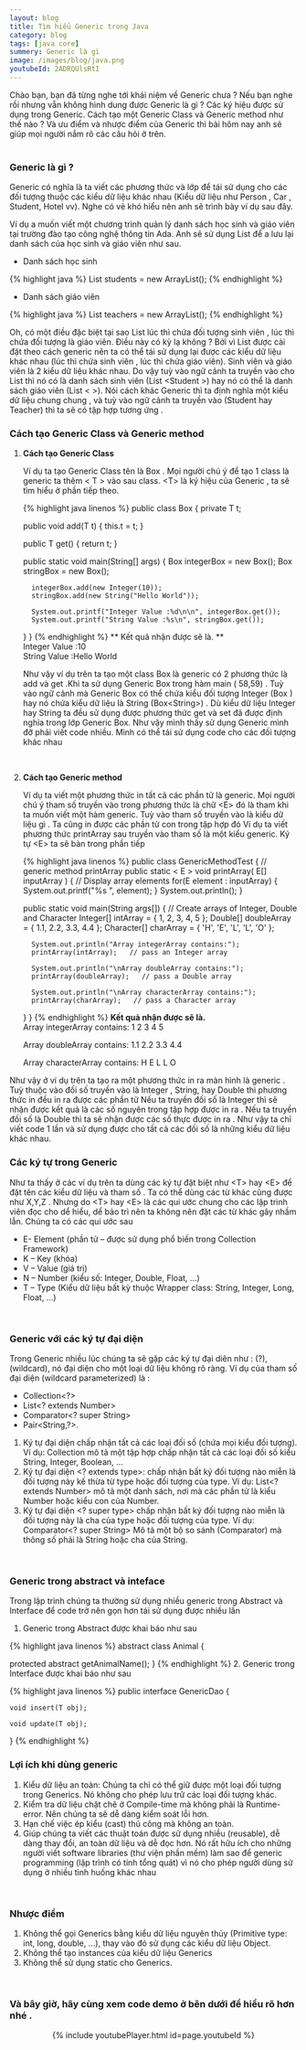 ```yaml
---
layout: blog
title: Tìm hiểu Generic trong Java 
category: blog
tags: [java core]
summery: Generic là gì 
image: /images/blog/java.png
youtubeId: 2ADRQUlsRtI
---
```


Chào bạn, bạn đã từng nghe tới khái niệm về Generic chưa ? Nếu bạn nghe rồi nhưng vẫn không hình dung được 
Generic là gì ? Các ký hiệu được sử dụng trong Generic. Cách tạo một Generic Class và Generic method như thế nào ? Và ưu điểm và nhược 
điểm của Generic thì bài hôm nay anh sẽ giúp mọi người nắm rõ các câu hỏi ở trên.
<br><br>

### Generic là gì ?
Generic có nghĩa là ta viết các phương thức và lớp để tái sử dụng cho các đối tượng thuộc các kiểu dữ liệu khác nhau (Kiểu dữ liệu như Person , Car , Student, Hotel vv).
Nghe có vẻ khó hiểu nên anh sẽ trình bày ví dụ sau đây. 

Ví dụ a muốn viết một chương trình quản lý danh sách  học sinh và giáo viên tại trường đào tạo 
công nghệ thông tin Ada. Anh sẽ sử dụng List để a lưu lại danh sách của học sinh và giáo viên như sau.

- Danh sách  học sinh 

{% highlight java  %}
List<Student> students = new ArrayList<Student>();
{% endhighlight %}

- Danh sách giáo viên 

{% highlight java  %}
List<Teacher> teachers = new ArrayList<Teacher>();
{% endhighlight %}

Oh, có một điều đặc biệt tại sao List lúc thì chứa đối tượng sinh viên , lúc thì chứa đối tượng là giáo viên. Điều này có kỳ lạ không ?
Bởi vì List được cài đặt theo cách generic nên ta có thể tái sử dụng lại được các kiểu dữ liệu khác nhau  (lúc thì chứa sinh viên , lúc thì chứa giáo viên). Sinh viên và giáo viên
là 2 kiểu dữ liệu khác nhau. Do vậy tuỳ vào ngữ cảnh ta truyền vào cho List thì nó có là danh sách sinh viên (List \<Student \>) hay nó có thể là danh sách giáo viên  (List \< \>). 
Nói cách khác Generic thì ta định nghĩa một kiểu dữ liệu chung chung , và tuỳ vào ngữ cảnh ta truyền vào (Student hay Teacher) thì ta sẽ có tập hợp tương ứng . 
<br>

### Cách tạo Generic Class và Generic method

1. **Cách tạo Generic Class**
   
   Ví dụ ta tạo  Generic Class tên là  Box . Mọi người chú ý để tạo 1 class là generic ta thêm \< T \> vào sau class. \<T\> là ký hiệu của Generic , ta sẽ tìm hiểu ở phần tiếp theo.

   {% highlight java linenos %}
   public class Box<T> {
      private T t;
   
      public void add(T t) {
         this.t = t;
      }
   
      public T get() {
         return t;
      }
   
      public static void main(String[] args) {
         Box<Integer> integerBox = new Box<Integer>();
         Box<String> stringBox = new Box<String>();
       
         integerBox.add(new Integer(10));
         stringBox.add(new String("Hello World"));
   
         System.out.printf("Integer Value :%d\n\n", integerBox.get());
         System.out.printf("String Value :%s\n", stringBox.get());
      }
   }
   {% endhighlight %}
  ** Kết quả nhận được sẽ là. ** <br>
   Integer Value :10 <br>
   String Value :Hello World <br>
   
   Như vậy ví dụ trên ta tạo một class Box là generic có 2 phương thức là add và get .Khi ta sử dụng Generic Box trong hàm main ( 58,59)  . Tuỳ vào ngữ cảnh mà Generic Box  có thể chứa kiểu đối tượng Integer (Box<Integer> ) hay nó
   chứa kiểu dữ liệu là String (Box\<String\>) . Dù kiểu dữ liệu Integer hay String ta đều sử dụng được phương thức get và set đã được định nghỉa trong lớp Generic Box. Như vậy mình thấy
   sử dụng Generic mình đỡ phải viết code nhiều. Mình có thể tái sử dụng code cho các đối tượng khác nhau 
<br>

2. **Cách tạo Generic method**

   Ví dụ ta viết một phương thức in tất cả các phần tử là generic. Mọi người chú ý tham số truyền vào trong phương thức là chữ \<E\> đó là tham khi ta muốn viết một hàm generic.
   Tuỳ vào tham số truyền vào là kiểu dữ liệu gì . Ta cũng in được các phần tử con trong tập hợp đó
   Ví dụ ta viết phương thức printArray sau truyền vào tham số là một kiểu generic. Ký tự \<E\> ta sẽ bàn trong phần tiếp 

   {% highlight java linenos %}
   public class GenericMethodTest {
      // generic method printArray
      public static < E > void printArray( E[] inputArray ) {
         // Display array elements
         for(E element : inputArray) {
            System.out.printf("%s ", element);
         }
         System.out.println();
      }
   
      public static void main(String args[]) {
         // Create arrays of Integer, Double and Character
         Integer[] intArray = { 1, 2, 3, 4, 5 };
         Double[] doubleArray = { 1.1, 2.2, 3.3, 4.4 };
         Character[] charArray = { 'H', 'E', 'L', 'L', 'O' };
   
         System.out.println("Array integerArray contains:");
         printArray(intArray);   // pass an Integer array
   
         System.out.println("\nArray doubleArray contains:");
         printArray(doubleArray);   // pass a Double array
   
         System.out.println("\nArray characterArray contains:");
         printArray(charArray);   // pass a Character array
      }
   }
   {% endhighlight %}
 **Kết quả nhận được sẽ là.** <br>
   Array integerArray contains:
   1 2 3 4 5 
   
   Array doubleArray contains:
   1.1 2.2 3.3 4.4 
   
   Array characterArray contains:
   H E L L O
   
Như vậy ở ví dụ trên ta tạo ra một phương thức in ra màn hình là generic . Tuỳ thuộc vào đối số truyền vào là Integer , String, hay Double thì phương thức in đều in ra được các phần tử
Nếu ta truyền  đối số là Integer thì sẽ nhận được kết quả là các số nguyên trong tập hợp được in ra  . Nếu ta truyền đối số là  Double thì ta sẽ nhận được các số thực được in ra . Như vậy ta chỉ viết code 1 lần và sử dụng được cho tất
cả các đối số là những kiểu dữ liệu khác nhau.
<br>

### Các ký tự trong Generic

Như ta thấy ở các ví dụ trên ta dùng các ký tự đặt biệt như \<T\> hay \<E\> để đặt tên các kiểu dữ liệu và  tham số . Ta có thể dùng các từ khác cũng được như X,Y,Z . Nhưng do  \<T\> hay \<E\> 
là các qui ước chung cho các lập trình viên đọc cho dể hiểu, dể bảo trì nên ta không nên đặt các từ khác gây nhầm lẫn. Chúng ta có các qui ước sau
+ E- Element (phần tử – được sử dụng phổ biến trong Collection Framework)
+ K – Key (khóa)
+ V – Value (giá trị)
+ N – Number (kiểu số: Integer, Double, Float, …)
+ T – Type (Kiểu dữ liệu bất kỳ thuộc Wrapper class: String, Integer, Long, Float, …)
<br>

### Generic với các ký tự đại diện

Trong Generic nhiều lúc chúng ta sẽ gặp các ký tự đại diên như : (?),(wildcard), nó đại diện cho một loại dữ liệu  không rõ ràng.
Ví dụ của tham số đại diện (wildcard parameterized) là :

+ Collection<?>
+ List<? extends Number>
+ Comparator<? super String>
+ Pair<String,?>.

1. Ký tự đại diện <?> chấp nhận tất cả các loại đối số (chứa mọi kiểu đối tượng). 
Ví dụ: Collection<?> mô tả một tập hợp chấp nhận tất cả các loại đối số kiểu String, Integer, Boolean, …
2. Ký tự đại diện <? extends type>: chấp nhận bất ký đối tượng nào miễn là đối tượng này kế thừa từ type hoặc đối tượng của type. 
Ví dụ: List<? extends Number> mô tả một danh sách, nơi mà các phần tử là kiểu Number hoặc kiểu con của Number.
3. Ký tự đại diện <? super type> chấp nhận bất ký đối tượng nào miễn là đối tượng này là cha của type hoặc đối tượng của type. 
Ví dụ: Comparator<? super String> Mô tả một bộ so sánh (Comparator) mà thông số phải là String hoặc cha của String.
<br>

### Generic trong abstract và inteface
Trong lập trình chúng ta thường sử dụng nhiều generic trong Abstract và Interface để code trở nên gọn hơn tái sử dụng được  nhiều lần
1. Generic trong Abstract được khai báo như sau 

{% highlight java linenos %}
abstract class Animal<T> {
   
  protected abstract <T> getAnimalName();
}
{% endhighlight %}
2. Generic trong Interface được khai báo như sau 

{% highlight java linenos %}
public interface GenericDao<T> {
 
    void insert(T obj);
 
    void update(T obj);
 
}
{% endhighlight %}
<br>

### Lợi ích khi dùng generic
1. Kiểu dữ liệu an toàn: Chúng ta chỉ có thể giữ được một loại đối tượng trong Generics. Nó không cho phép lưu trữ các loại đối tượng khác.
2. Kiểm tra dữ liệu chặt chẽ ở Compile-time mà không phải là Runtime-error. Nên chúng ta sẽ dễ dàng kiểm soát lỗi hơn.
3. Hạn chế việc ép kiểu (cast) thủ công mà không an toàn.
4. Giúp chúng ta viết các thuật toán được sử dụng nhiều (reusable), dễ dàng thay đổi, an toàn dữ liệu và dễ đọc hơn. Nó rất hữu ích cho những người viết software libraries (thư viện phần mềm) làm sao để generic programming (lập trình có tính tổng quát) vì nó cho phép người dùng sử dụng ở nhiều tình huống khác nhau
<br>

### Nhược điểm 
1. Không thể gọi Generics bằng kiểu dữ liệu nguyên thủy (Primitive type: int, long, double, …), thay vào đó sử dụng các kiểu dữ liệu Object. 
2. Không thể tạo instances của kiểu dữ liệu Generics
3. Không thể sử dụng static cho Generics.
<br>

### Và bây giờ, hãy cùng xem code demo ở bên dưới để hiểu rõ hơn nhé . 

<p align="center">
{% include youtubePlayer.html id=page.youtubeId %}
<p>